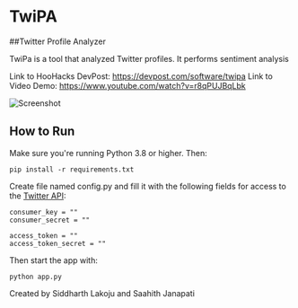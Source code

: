 # TwiPA
##Twitter Profile Analyzer


TwiPa is a tool that analyzed Twitter profiles. It performs sentiment analysis

Link to HooHacks DevPost: https://devpost.com/software/twipa
Link to Video Demo: https://www.youtube.com/watch?v=r8qPUJBqLbk


![Screenshot](screenshot)

## How to Run
Make sure you're running Python 3.8 or higher. Then:
```
pip install -r requirements.txt
```
Create file named config.py and fill it with the following fields for access to the [Twitter API](https://developer.twitter.com/en/docs/twitter-api/getting-started/getting-access-to-the-twitter-api):
```
consumer_key = ""
consumer_secret = ""

access_token = ""
access_token_secret = ""
```
Then start the app with:
```
python app.py
```


Created by Siddharth Lakoju and Saahith Janapati

